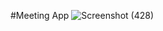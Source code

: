 #Meeting App
![Screenshot (428)](https://github.com/RehamAbdelmonem/meeting_app/assets/144965308/d1a91441-fe9b-46b5-a8b2-e391a95fd398)

